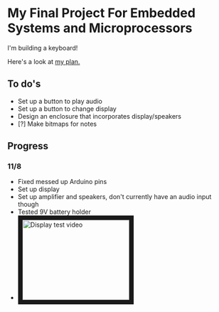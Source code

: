 # My Final Project For Embedded Systems and Microprocessors

I'm building a keyboard!

Here's a look at [my plan.](https://www.overleaf.com/read/kvkkjwxgwrwt)

## To do's
- Set up a button to play audio
- Set up a button to change display
- Design an enclosure that incorporates display/speakers
- [?] Make bitmaps for notes

## Progress

### 11/8
- Fixed messed up Arduino pins
- Set up display
- Set up amplifier and speakers, don't currently have an audio input though
- Tested 9V battery holder 
- <a href="http://www.youtube.com/watch?feature=player_embedded&v=ltVYwizaBZc
" target="_blank"><img src="http://img.youtube.com/vi/ltVYwizaBZc/0.jpg" 
alt="Display test video" width="240" height="180" border="10" /></a>
